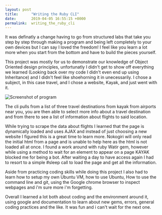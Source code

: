 ```yaml
---
layout: post
title:      "Writing the Ruby CLI"
date:       2019-04-05 16:55:15 +0000
permalink:  writing_the_ruby_cli
---
```



It was definatly a change having to go from structured labs that take you step by step through making a program and being left completely to your own devices but I can say I loved the freedom!  I feel like you learn a lot more when you start from the bottom and have to build the pieces yourself.

This project was mostly for us to demonstrate our knowledge of Object Oriented design principles, unfortunatly I didn't get to show off everything we learned (Looking back over my code I didn't even end up using Inheritance) and I didn't feel like shoehorning it in unecessarily.  I chose a subject, in this case travel, and I chose a website, Kayak, and just went with it.

![Screenshot of program](https://drive.google.com/file/d/1q-VKpssKAoG1dT0lzCPwTnNOZQf2oTlf/view?usp=sharing)

The cli pulls from a list of three travel destinations from kayak from airports near you, you are then able to select more info about a travel destination and from there to see a list of information about flights to said location.

While trying to scrape the data about flights I learned that the page is dynamically loaded and uses AJAX and instead of just choosing a new website I figured this is a great time to learn more.  Nokogiri will only read the initial html from a page and is unable to help here as the html is not loaded all at once.  I found a work around with ruby Watir gem, however while using a method to wait for an element to appear on a page KAYAK blocked me for being a bot. After waiting a day to have access again I had to resort to a simple #sleep call to load the page and get all the information.

Aside from practicing coding skills while doing this project I also had to learn how to setup my own Ubuntu VM, how to use Ubuntu, How to use the command line and git, using the Google chrome browser to inspect webpages and i'm sure more i'm forgetting.

Overall I learned a lot both about coding and the environment around it, using google and documentation to learn about new gems, errors, general coding practices and the like.  It was fun and i can't wait for the next one.



